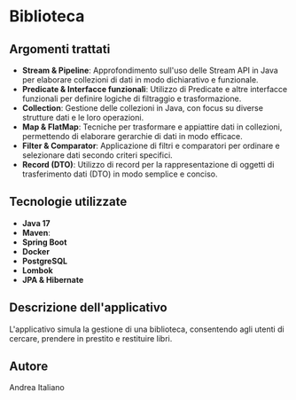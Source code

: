 # Biblioteca

## Argomenti trattati

- **Stream & Pipeline**: Approfondimento sull'uso delle Stream API in Java per elaborare collezioni di dati in modo dichiarativo e funzionale.
- **Predicate & Interfacce funzionali**: Utilizzo di Predicate e altre interfacce funzionali per definire logiche di filtraggio e trasformazione.
- **Collection**: Gestione delle collezioni in Java, con focus su diverse strutture dati e le loro operazioni.
- **Map & FlatMap**: Tecniche per trasformare e appiattire dati in collezioni, permettendo di elaborare gerarchie di dati in modo efficace.
- **Filter & Comparator**: Applicazione di filtri e comparatori per ordinare e selezionare dati secondo criteri specifici.
- **Record (DTO)**: Utilizzo di record per la rappresentazione di oggetti di trasferimento dati (DTO) in modo semplice e conciso.

## Tecnologie utilizzate

- **Java 17**
- **Maven**: 
- **Spring Boot**
- **Docker**
- **PostgreSQL**
- **Lombok**
- **JPA & Hibernate**

## Descrizione dell'applicativo

L'applicativo simula la gestione di una biblioteca, consentendo agli utenti di cercare, prendere in prestito e restituire libri. 

## Autore
Andrea Italiano
